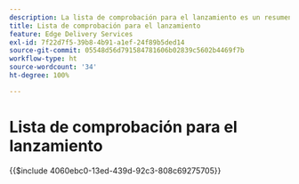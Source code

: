 ```yaml
---
description: La lista de comprobación para el lanzamiento es un resumen de las mejores prácticas a tener en cuenta a la hora de lanzar un sitio web. Estos pasos son buenas prácticas en general, pero contienen algunos aspectos específicos de Adobe Experience Manager.
title: Lista de comprobación para el lanzamiento
feature: Edge Delivery Services
exl-id: 7f22d7f5-39b8-4b91-a1ef-24f89b5ded14
source-git-commit: 05548d56d791584781606b02839c5602b4469f7b
workflow-type: ht
source-wordcount: '34'
ht-degree: 100%

---
```


# Lista de comprobación para el lanzamiento

{{$include 4060ebc0-13ed-439d-92c3-808c69275705}}
